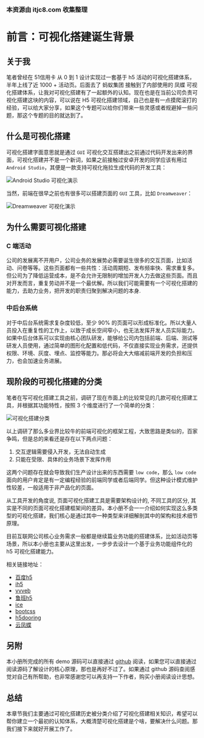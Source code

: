 ### 本资源由 itjc8.com 收集整理
# 前言：可视化搭建诞生背景
## 关于我
笔者曾经在 51信用卡 从 0 到 1 设计实现过一套基于 h5 活动的可视化搭建体系，半年上线了近 1000 + 活动页。后面去了 蚂蚁集团 接触到了内部使用的 凤蝶 可视化搭建体系，让我对可视化搭建有了一起额外的认知。现在也是在当前公司负责可视化搭建这块的内容，可以说在 H5 可视化搭建领域，自己也是有一点摸爬滚打的经验，可以给大家分享，如果这个专题可以给你们带来一些灵感或者规避掉一些问题，那这个专题的目的就达到了。

## 什么是可视化搭建
可视化搭建字面意思就是通过 `GUI` 可视化交互搭建出之前通过代码开发出来的界面，可视化搭建并不是一个新词，如果之前接触过安卓开发的同学应该有用过 `Android Studio`，其便是一款支持可视化拖拉生成代码的开发工具：

![Android Studio 可视化演示](https://p9-juejin.byteimg.com/tos-cn-i-k3u1fbpfcp/c0375e1985ff4d3b870fbe8d5f188928~tplv-k3u1fbpfcp-watermark.image)

当然，前端在很早之前也有很多可以搭建页面的 `GUI` 工具，比如 `Dreamweaver`：

![Dreamweaver 可视化演示](https://p9-juejin.byteimg.com/tos-cn-i-k3u1fbpfcp/bacc69fabacd49809ccd8de74b367483~tplv-k3u1fbpfcp-watermark.image)

## 为什么需要可视化搭建
### C 端活动
公司的发展离不开用户，公司业务的发展势必需要诞生很多的交互页面，比如活动、问卷等等。这些页面都有一些共性：活动周期短、发布频率快、需求重复多。但公司为了降低运营成本，是不会允许无限制的增加开发人力去做这些页面。而且对开发而言，重复劳动并不是一个最优解。所以我们可能需要有一个可视化搭建的能力，去助力业务，把开发的职责归聚到解决问题的本身.

### 中后台系统
对于中后台系统需求复杂度较低，至少 90% 的页面可以形成标准化。所以大量人员投入在重复性的工作上，以致于成长空间窄小，也无法发挥开发人员实际能力。
如果中后台体系可以实现由核心团队研发，能够给公司内包括前端、后端、测试等研发人员使用，通过简单的图形化配置和低代码，不仅直接实现业务需求，还提供权限、环境、灰度、埋点、监控等能力。那必将会大大缩减前端开发的负担和压力，也会加速业务进展。

## 现阶段的可视化搭建的分类
笔者在写可视化搭建工具之前，调研了现在市面上的比较常见的几款可视化搭建工具，并根据其功能特性，按照 3 个维度进行了一个简单的分类：

![可视化搭建分类](https://p3-juejin.byteimg.com/tos-cn-i-k3u1fbpfcp/718431c291fa4b679383a5fb3191992c~tplv-k3u1fbpfcp-watermark.image)

以上调研了那么多业界比较牛的前端可视化的框架工程，大致思路是类似的，百家争鸣，但是总的来看还是存在以下两点问题：

1. 交互逻辑需要侵入开发，无法自动生成
2. 只能在受限、具体的业务场景下发挥作用

这两个问题存在就会导致我们生产设计出来的东西需要 `low code`，那么 `low code` 面向的用户肯定是有一定编程经验的前端同学或者后端同学。但这种设计模式维护性较差，一般适用于非产品化的页面。

从工具开发的角度说, 页面可视化搭建工具是需要架构设计的, 不同工具的区分, 其实是不同的页面可视化搭建框架间的差异。本小册不会一一介绍如何实现这么多类型的可视化搭建，我们核心是通过其中一种类型来详细解剖其中的架构和技术细节原理。

目前互联网公司核心业务需求一般都是继续篇业务功能的搭建体系，比如活动页等场景，所以本小册也主要从这里出发，一步步去设计一个基于业务功能组件化的 h5 可视化搭建能力。

相关链接地址：

* [百度h5](https://h5.baidu.com/)
* [ih5](https://www.ih5.cn/general-user/template)
* [vvveb](http://www.vvveb.com/vvvebjs/editor.html)
* [鲁班h5](https://h5.luban-h5.com/)
* [ice](https://ice.work/)
* [bootcss](https://www.bootcss.com/p/layoutit/)
* [h5dooring](http://h5.dooring.cn/)
* [云凤蝶](https://www.yunfengdie.com/)

## 另附
本小册所完成的所有 demo 源码可以直接通过 [github](https://github.com/coco-h5) 阅读，如果您可以直接通过阅读源码了解设计的核心原理，那也是再好不过了。如果通过 github 源码查阅感觉对自己有所帮助，也非常感谢您可以再支持一下作者，购买小册阅读设计思想。


## 总结
本章节我们主要通过可视化搭建历史被分类介绍了可视化搭建相关知识，希望可以帮你建立一个最初的认知体系，大概清楚可视化搭建是个啥，要解决什么问题。那我们接下来就好开展工作了。





